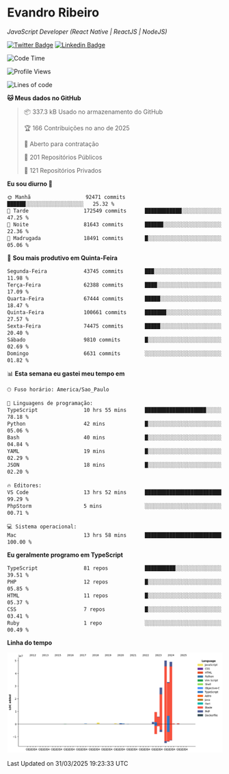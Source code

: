 # Evandro **Ribeiro**

*JavaScript Developer (React Native | ReactJS | NodeJS)*

[![Twitter Badge](https://img.shields.io/badge/-@ribeiroevandro-201B2D?style=flat-square&labelColor=201B2D&logo=twitter&logoColor=white&link=https://twitter.com/ribeiroevandro)](https://twitter.com/ribeiroevandro) 
[![Linkedin Badge](https://img.shields.io/badge/-Evandro%20Ribeiro-201B2D?style=flat-square&logo=Linkedin&logoColor=white&link=https://www.linkedin.com/in/ribeiroevandro)](https://www.linkedin.com/in/ribeiroevandro) 


<!--START_SECTION:waka-->
![Code Time](http://img.shields.io/badge/Code%20Time-4%2C354%20hrs%2059%20mins-blue)

![Profile Views](http://img.shields.io/badge/Visualizac%C3%B5es%20do%20perfil-0-blue)

![Lines of code](https://img.shields.io/badge/Desde%20o%20Hello%20World%20eu%20escrevi-181.6%20million%20linhas%20de%20c%C3%B3digo-blue)

**🐱 Meus dados no GitHub** 

> 📦 337.3 kB Usado no armazenamento do GitHub 
 > 
> 🏆 166 Contribuições no ano de 2025
 > 
> 💼 Aberto para contratação
 > 
> 📜 201 Repositórios Públicos 
 > 
> 🔑 121 Repositórios Privados 
 > 
**Eu sou diurno 🐤** 

```text
🌞 Manhã                  92471 commits       ██████░░░░░░░░░░░░░░░░░░░   25.32 % 
🌆 Tarde                  172549 commits      ████████████░░░░░░░░░░░░░   47.25 % 
🌃 Noite                  81643 commits       ██████░░░░░░░░░░░░░░░░░░░   22.36 % 
🌙 Madrugada              18491 commits       █░░░░░░░░░░░░░░░░░░░░░░░░   05.06 % 
```
📅 **Sou mais produtivo em Quinta-Feira** 

```text
Segunda-Feira            43745 commits       ███░░░░░░░░░░░░░░░░░░░░░░   11.98 % 
Terça-Feira              62388 commits       ████░░░░░░░░░░░░░░░░░░░░░   17.09 % 
Quarta-Feira             67444 commits       █████░░░░░░░░░░░░░░░░░░░░   18.47 % 
Quinta-Feira             100661 commits      ███████░░░░░░░░░░░░░░░░░░   27.57 % 
Sexta-Feira              74475 commits       █████░░░░░░░░░░░░░░░░░░░░   20.40 % 
Sábado                   9810 commits        █░░░░░░░░░░░░░░░░░░░░░░░░   02.69 % 
Domingo                  6631 commits        ░░░░░░░░░░░░░░░░░░░░░░░░░   01.82 % 
```


📊 **Esta semana eu gastei meu tempo em** 

```text
🕑︎ Fuso horário: America/Sao_Paulo

💬 Linguagens de programação: 
TypeScript               10 hrs 55 mins      ████████████████████░░░░░   78.18 % 
Python                   42 mins             █░░░░░░░░░░░░░░░░░░░░░░░░   05.06 % 
Bash                     40 mins             █░░░░░░░░░░░░░░░░░░░░░░░░   04.84 % 
YAML                     19 mins             █░░░░░░░░░░░░░░░░░░░░░░░░   02.29 % 
JSON                     18 mins             █░░░░░░░░░░░░░░░░░░░░░░░░   02.20 % 

🔥 Editores: 
VS Code                  13 hrs 52 mins      █████████████████████████   99.29 % 
PhpStorm                 5 mins              ░░░░░░░░░░░░░░░░░░░░░░░░░   00.71 % 

💻 Sistema operacional: 
Mac                      13 hrs 58 mins      █████████████████████████   100.00 % 
```

**Eu geralmente programo em TypeScript** 

```text
TypeScript               81 repos            ██████████░░░░░░░░░░░░░░░   39.51 % 
PHP                      12 repos            █░░░░░░░░░░░░░░░░░░░░░░░░   05.85 % 
HTML                     11 repos            █░░░░░░░░░░░░░░░░░░░░░░░░   05.37 % 
CSS                      7 repos             █░░░░░░░░░░░░░░░░░░░░░░░░   03.41 % 
Ruby                     1 repo              ░░░░░░░░░░░░░░░░░░░░░░░░░   00.49 % 
```



**Linha do tempo**

![Lines of Code chart](https://raw.githubusercontent.com/ribeiroevandro/ribeiroevandro/main/assets/bar_graph.png)


 Last Updated on 31/03/2025 19:23:33 UTC
<!--END_SECTION:waka-->
